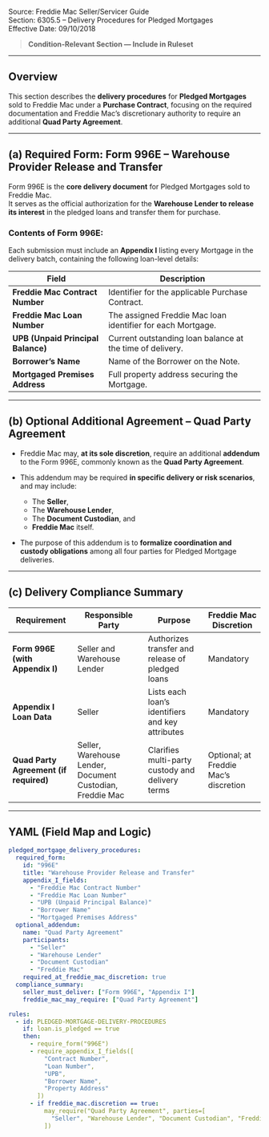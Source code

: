 Source: Freddie Mac Seller/Servicer Guide  
Section: 6305.5 – Delivery Procedures for Pledged Mortgages  
Effective Date: 09/10/2018  

> **Condition-Relevant Section — Include in Ruleset**

---

## Overview

This section describes the **delivery procedures** for **Pledged Mortgages** sold to Freddie Mac under a **Purchase Contract**, focusing on the required documentation and Freddie Mac’s discretionary authority to require an additional **Quad Party Agreement**.

---

## (a) Required Form: **Form 996E – Warehouse Provider Release and Transfer**

Form 996E is the **core delivery document** for Pledged Mortgages sold to Freddie Mac.  
It serves as the official authorization for the **Warehouse Lender to release its interest** in the pledged loans and transfer them for purchase.

### Contents of Form 996E:
Each submission must include an **Appendix I** listing every Mortgage in the delivery batch, containing the following loan-level details:

| Field | Description |
|--------|--------------|
| **Freddie Mac Contract Number** | Identifier for the applicable Purchase Contract. |
| **Freddie Mac Loan Number** | The assigned Freddie Mac loan identifier for each Mortgage. |
| **UPB (Unpaid Principal Balance)** | Current outstanding loan balance at the time of delivery. |
| **Borrower’s Name** | Name of the Borrower on the Note. |
| **Mortgaged Premises Address** | Full property address securing the Mortgage. |

---

## (b) Optional Additional Agreement – **Quad Party Agreement**

- Freddie Mac may, **at its sole discretion**, require an additional **addendum** to the Form 996E, commonly known as the **Quad Party Agreement**.  
- This addendum may be required **in specific delivery or risk scenarios**, and may include:

  - The **Seller**,  
  - The **Warehouse Lender**,  
  - The **Document Custodian**, and  
  - **Freddie Mac** itself.  

- The purpose of this addendum is to **formalize coordination and custody obligations** among all four parties for Pledged Mortgage deliveries.

---

## (c) Delivery Compliance Summary

| Requirement | Responsible Party | Purpose | Freddie Mac Discretion |
|--------------|------------------|----------|--------------------------|
| **Form 996E (with Appendix I)** | Seller and Warehouse Lender | Authorizes transfer and release of pledged loans | Mandatory |
| **Appendix I Loan Data** | Seller | Lists each loan’s identifiers and key attributes | Mandatory |
| **Quad Party Agreement (if required)** | Seller, Warehouse Lender, Document Custodian, Freddie Mac | Clarifies multi-party custody and delivery terms | Optional; at Freddie Mac’s discretion |

---

## YAML (Field Map and Logic)
```yaml
pledged_mortgage_delivery_procedures:
  required_form:
    id: "996E"
    title: "Warehouse Provider Release and Transfer"
    appendix_I_fields:
      - "Freddie Mac Contract Number"
      - "Freddie Mac Loan Number"
      - "UPB (Unpaid Principal Balance)"
      - "Borrower Name"
      - "Mortgaged Premises Address"
  optional_addendum:
    name: "Quad Party Agreement"
    participants:
      - "Seller"
      - "Warehouse Lender"
      - "Document Custodian"
      - "Freddie Mac"
    required_at_freddie_mac_discretion: true
  compliance_summary:
    seller_must_deliver: ["Form 996E", "Appendix I"]
    freddie_mac_may_require: ["Quad Party Agreement"]

rules:
  - id: PLEDGED-MORTGAGE-DELIVERY-PROCEDURES
    if: loan.is_pledged == true
    then:
      - require_form("996E")
      - require_appendix_I_fields([
          "Contract Number",
          "Loan Number",
          "UPB",
          "Borrower Name",
          "Property Address"
        ])
      - if freddie_mac.discretion == true:
          may_require("Quad Party Agreement", parties=[
            "Seller", "Warehouse Lender", "Document Custodian", "Freddie Mac"
          ])
